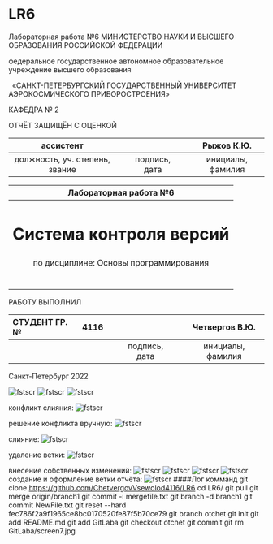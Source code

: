 ﻿# LR6
Лабораторная работа №6
МИНИСТЕРСТВО НАУКИ И ВЫСШЕГО ОБРАЗОВАНИЯ РОССИЙСКОЙ ФЕДЕРАЦИИ

федеральное государственное автономное образовательное учреждение высшего образования

` `«САНКТ-ПЕТЕРБУРГСКИЙ ГОСУДАРСТВЕННЫЙ УНИВЕРСИТЕТ 
АЭРОКОСМИЧЕСКОГО ПРИБОРОСТРОЕНИЯ»

КАФЕДРА № 2


ОТЧЁТ ЗАЩИЩЁН С ОЦЕНКОЙ 


|ассистент||||Рыжов К.Ю.|
| :-: | :-: | :-: | :-: | :-: |
|должность, уч. степень, звание||подпись, дата||инициалы, фамилия|


|Лабораторная работа №6|
| :-: |
|<h1>Система контроля версий</h1>|
|по дисциплине: Основы программирования|
|<h3></h3>|
||
РАБОТУ ВЫПОЛНИЛ

|СТУДЕНТ ГР. №|4116||||Четвергов В.Ю.|
| :- | :-: | :-: | :-: | :-: | :-: |
||||подпись, дата||инициалы, фамилия|

Санкт-Петербург 2022

![fstscr](C:/Users/chetv/source/repos/ChetvergovVsewolod4116/LR6/GitLaba/screen1.jpg)
![fstscr](C:/Users/chetv/source/repos/ChetvergovVsewolod4116/LR6/GitLaba/screen2.jpg)
![fstscr](C:/Users/chetv/source/repos/ChetvergovVsewolod4116/LR6/GitLaba/screen3.jpg)


конфликт слияния:
![fstscr](C:/Users/chetv/source/repos/ChetvergovVsewolod4116/LR6/GitLaba/newscreen1.jpg)

решение конфликта вручную:
![fstscr](C:/Users/chetv/source/repos/ChetvergovVsewolod4116/LR6/GitLaba/newscreen2.jpg)

слияние:
![fstscr](C:/Users/chetv/source/repos/ChetvergovVsewolod4116/LR6/GitLaba/newscreen3.jpg)

удаление ветки:
![fstscr](C:/Users/chetv/source/repos/ChetvergovVsewolod4116/LR6/GitLaba/newscreen4.jpg)

внесение собственных изменений:
![fstscr](C:/Users/chetv/source/repos/ChetvergovVsewolod4116/LR6/GitLaba/amb1.jpg)
![fstscr](C:/Users/chetv/source/repos/ChetvergovVsewolod4116/LR6/GitLaba/amb2.jpg)
![fstscr](C:/Users/chetv/source/repos/ChetvergovVsewolod4116/LR6/GitLaba/amb3.jpg)
![fstscr](C:/Users/chetv/source/repos/ChetvergovVsewolod4116/LR6/GitLaba/amb4.jpg)
создание и оформление ветки отчёта:
![fstscr](C:/Users/chetv/source/repos/ChetvergovVsewolod4116/LR6/GitLaba/final.jpg)
####Лог комманд
git clone https://github.com/ChetvergovVsewolod4116/LR6
cd LR6/
git pull
git merge origin/branch1
git commit -i mergefile.txt
git branch -d branch1
git commit NewFile.txt
git reset --hard fec786f2a9f1965ce8bc0170520fe87f5b70ce79
git branch otchet
git init
git add README.md
git add GitLaba
git checkout otchet
git commit
git rm GitLaba/screen7.jpg
